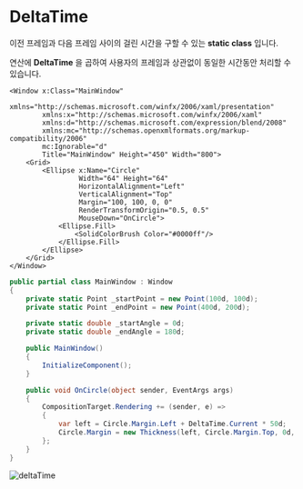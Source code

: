 # DeltaTime

이전 프레임과 다음 프레임 사이의 걸린 시간을 구할 수 있는 __static class__ 입니다.

연산에 __DeltaTime__ 을 곱하여 사용자의 프레임과 상관없이 동일한 시간동안 처리할 수 있습니다.

```xaml
<Window x:Class="MainWindow"
        xmlns="http://schemas.microsoft.com/winfx/2006/xaml/presentation"
        xmlns:x="http://schemas.microsoft.com/winfx/2006/xaml"
        xmlns:d="http://schemas.microsoft.com/expression/blend/2008"
        xmlns:mc="http://schemas.openxmlformats.org/markup-compatibility/2006"
        mc:Ignorable="d"
        Title="MainWindow" Height="450" Width="800">
    <Grid>
        <Ellipse x:Name="Circle"
                 Width="64" Height="64"
                 HorizontalAlignment="Left"
                 VerticalAlignment="Top"
                 Margin="100, 100, 0, 0"
                 RenderTransformOrigin="0.5, 0.5"
                 MouseDown="OnCircle">
            <Ellipse.Fill>
                <SolidColorBrush Color="#0000ff"/>
            </Ellipse.Fill>
        </Ellipse>
    </Grid>
</Window>

```

```csharp
public partial class MainWindow : Window
{
    private static Point _startPoint = new Point(100d, 100d);
    private static Point _endPoint = new Point(400d, 200d);

    private static double _startAngle = 0d;
    private static double _endAngle = 180d;

    public MainWindow()
    {
        InitializeComponent();
    }

    public void OnCircle(object sender, EventArgs args)
    {
        CompositionTarget.Rendering += (sender, e) =>
        {
            var left = Circle.Margin.Left + DeltaTime.Current * 50d;
            Circle.Margin = new Thickness(left, Circle.Margin.Top, 0d, 0d);
        };
    }
}
```

![deltaTime](https://user-images.githubusercontent.com/127966719/227904664-b336b590-9faa-4971-a05a-727a4f7da560.gif)
